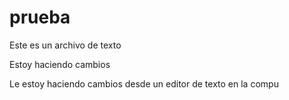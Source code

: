# prueba

Este es un archivo de texto

Estoy haciendo cambios

Le estoy haciendo cambios desde un editor de texto en la compu
